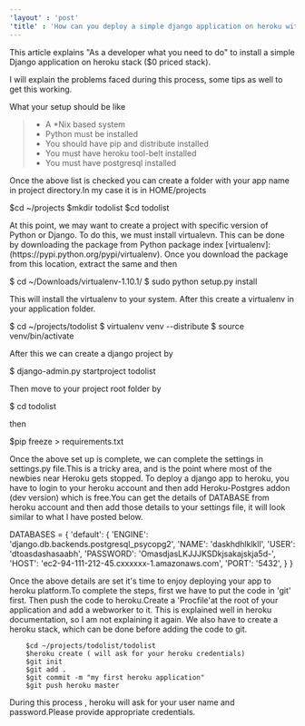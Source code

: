 ```yaml
---
'layout' : 'post'
'title' : 'How can you deploy a simple django application on heroku with postgresql as db?'
---
```

<p>This article explains "As a developer what you need to do"  to install a simple Django application on heroku stack ($0 priced stack).</p>

<p>I will explain the problems faced during this process, some tips as well to get this working.</p>

<p>What your setup should be like</p>
<blockquote>
<ul>
    <li>A *Nix based system</li>
    <li>Python must be installed</li>
    <li>You should have pip and distribute installed</li>
    <li>You must have heroku tool-belt installed</li>
    <li>You must have postgresql installed</li>
</ul>
</blockquote>

<p> Once the above list is checked you can create a folder with your app name in project directory.In my case it is in HOME/projects</p>
        $cd ~/projects
        $mkdir todolist
        $cd todolist

<p>At this point, we may want to create a project with specific version of Python or Django. To do this, we must install virtualevn. This can be done by downloading the 
package from Python package index [virtualenv]:(https://pypi.python.org/pypi/virtualenv). Once you download the package from this location, extract the same
and then</p>
        $ cd ~/Downloads/virtualenv-1.10.1/
        $ sudo python setup.py install

<p>This will install the virtualenv to your system. After this create a virtualenv in your application folder.</p>
        $ cd ~/projects/todolist
        $ virtualenv venv --distribute
        $ source venv/bin/activate

<p>After this we can create a django project by</p>
        $ django-admin.py startproject todolist

<p>Then move to your project root folder by </p>
        $ cd todolist
<p>then</p>
        $pip freeze > requirements.txt

<p>Once the above set up is complete, we can complete the settings in settings.py file.This is a tricky area, and is the point where most of the newbies near Heroku
gets stopped. To deploy a django app to heroku, you have to login to your heroku account and then add Heroku-Postgres addon (dev version) which is free.You can get the
details of DATABASE from heroku account and then add those details to your settings file, it will look similar to what I have posted below.</p>
        DATABASES = {
            'default': {
                    'ENGINE': 'django.db.backends.postgresql_psycopg2',
                    'NAME': 'daskhdhlklkll',
                    'USER': 'dtoasdashasaabh',
                    'PASSWORD': 'OmasdjasLKJJJKSDkjsakajskja5d-',
                    'HOST': 'ec2-94-111-212-45.cxxxxxx-1.amazonaws.com',
                    'PORT': '5432',
                    }
            }

<p>Once the above details are set it's time to enjoy deploying your app to heroku platform.To complete the steps, first we have to put the code in 'git' first.
Then push the code to heroku.Create a 'Procfile'at the root of your application and add a webworker to it. This is explained well in heroku documentation, so I am not explaining it again.
We also have to create a heroku stack, which can be done before adding the code to git.</p>
        
        $cd ~/projects/todolist/todolist
        $heroku create ( will ask for your heroku credentials)
        $git init
        $git add .
        $git commit -m "my first heroku application"
        $git push heroku master

<p>During this process , heroku will ask for your user name and password.Please provide appropriate credentials.</p>
